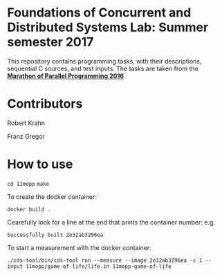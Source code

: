 # Foundations of Concurrent and Distributed Systems Lab: Summer semester 2017 #

This repository contains programming tasks, with their descriptions, sequential C sources, and test inputs.
The tasks are taken from the **[Marathon of Parallel Programming 2016](https://bitbucket.org/r0bcrane/fcds-lab-2017/src/b1a657cd5eacfcf7d6ede9a664c25d59989b7c99/Marathon%20of%20Parallel%20Programming%20problemset.pdf?at=master)**


# Contributors #

Robert Krahn

Franz Gregor

# How to use #

```cd 11mopp```
```make```

To create the docker container:

```docker build .```

Cearefully look for a line at the end that prints the container number:
e.g. 

```Successfully built 2e32ab3296ea```

To start a measurement with the docker container:

```./cds-tool/bin/cds-tool run --measure --image 2e32ab3296ea -c 1 --input 11mopp/game-of-life/life.in 11mopp-game-of-life```
